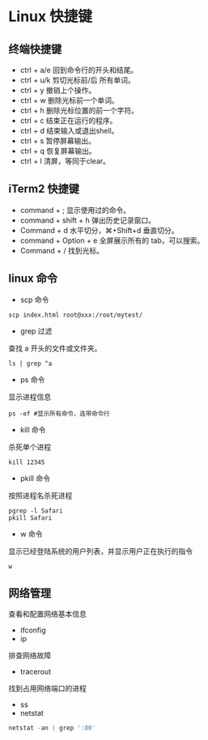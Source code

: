 # Linux 快捷键

## 终端快捷键

- ctrl + a/e 回到命令行的开头和结尾。
- ctrl + u/k 剪切光标前/后 所有单词。
- ctrl + y 撤销上个操作。
- ctrl + w 删除光标前一个单词。
- ctrl + h 删除光标位置的前一个字符。
- ctrl + c 结束正在运行的程序。
- ctrl + d 结束输入或退出shell。
- ctrl + s 暂停屏幕输出。
- ctrl + q 恢复屏幕输出。
- ctrl + l 清屏，等同于clear。

## iTerm2 快捷键

- command + ; 显示使用过的命令。
- command + shift + h 弹出历史记录窗口。
- Command + d 水平切分，⌘+Shift+d 垂直切分。
- command + Option + e 全屏展示所有的 tab，可以搜索。
- Command + / 找到光标。

## linux 命令

- scp 命令

```shell
scp index.html root@xxx:/root/mytest/
```

- grep 过滤

查找 a 开头的文件或文件夹。

```shell
ls | grep ^a
```

- ps 命令

显示进程信息

```shell
ps -ef #显示所有命令，连带命令行
```

- kill 命令

杀死单个进程

``` shell
kill 12345
```

- pkill 命令

按照进程名杀死进程

``` shell
pgrep -l Safari
pkill Safari
```

- w 命令

显示已经登陆系统的用户列表，并显示用户正在执行的指令

``` shell
w
```

## 网络管理

查看和配置网络基本信息

- ifconfig
- ip

排查网络故障

- tracerout

找到占用网络端口的进程

- ss
- netstat

``` js
netstat -an | grep ':80'
```
